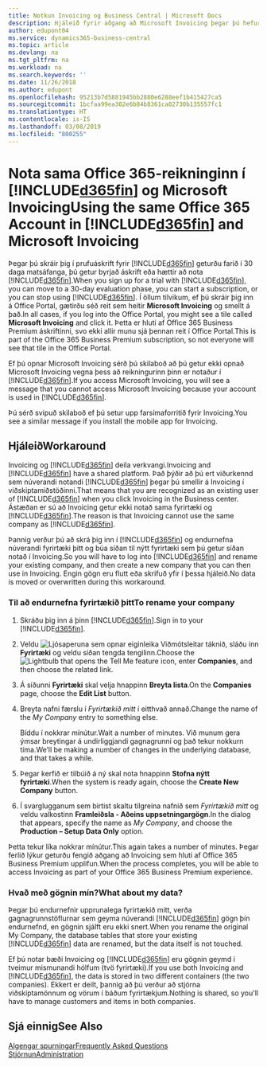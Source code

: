 ```yaml
---
title: Notkun Invoicing og Business Central | Microsoft Docs
description: Hjáleið fyrir aðgang að Microsoft Invoicing þegar þú hefur skráð þig fyrir Dynamics 365 Business Central.
author: edupont04
ms.service: dynamics365-business-central
ms.topic: article
ms.devlang: na
ms.tgt_pltfrm: na
ms.workload: na
ms.search.keywords: ''
ms.date: 11/26/2018
ms.author: edupont
ms.openlocfilehash: 95213b7d5881945bb2880e6288eef1b415427ca5
ms.sourcegitcommit: 1bcfaa99ea302e6b84b8361ca02730b135557fc1
ms.translationtype: HT
ms.contentlocale: is-IS
ms.lasthandoff: 03/08/2019
ms.locfileid: "800255"
---
```

# <a name="using-the-same-office-365-account-in-included365finincludesd365finlongmdmd-and-microsoft-invoicing"></a><span data-ttu-id="4c488-103">Nota sama Office 365-reikninginn í [!INCLUDE[d365fin](includes/d365fin_long_md.md)] og Microsoft Invoicing</span><span class="sxs-lookup"><span data-stu-id="4c488-103">Using the same Office 365 Account in [!INCLUDE[d365fin](includes/d365fin_long_md.md)] and Microsoft Invoicing</span></span>
<span data-ttu-id="4c488-104">Þegar þú skráir þig í prufuáskrift fyrir [!INCLUDE[d365fin](includes/d365fin_md.md)] geturðu farið í 30 daga matsáfanga, þú getur byrjað áskrift eða hættir að nota [!INCLUDE[d365fin](includes/d365fin_md.md)].</span><span class="sxs-lookup"><span data-stu-id="4c488-104">When you sign up for a trial with [!INCLUDE[d365fin](includes/d365fin_md.md)], you can move to a 30-day evaluation phase, you can start a subscription, or you can stop using [!INCLUDE[d365fin](includes/d365fin_md.md)].</span></span> <span data-ttu-id="4c488-105">Í öllum tilvikum, ef þú skráir þig inn á Office Portal, gætirðu séð reit sem heitir **Microsoft Invoicing** og smellt á það.</span><span class="sxs-lookup"><span data-stu-id="4c488-105">In all cases, if you log into the Office Portal, you might see a tile called **Microsoft Invoicing** and click it.</span></span> <span data-ttu-id="4c488-106">Þetta er hluti af Office 365 Business Premium áskriftinni, svo ekki allir munu sjá þennan reit í Office Portal.</span><span class="sxs-lookup"><span data-stu-id="4c488-106">This is part of the Office 365 Business Premium subscription, so not everyone will see that tile in the Office Portal.</span></span>  

<span data-ttu-id="4c488-107">Ef þú opnar Microsoft Invoicing sérð þú skilaboð að þú getur ekki opnað Microsoft Invoicing vegna þess að reikningurinn þinn er notaður í [!INCLUDE[d365fin](includes/d365fin_md.md)].</span><span class="sxs-lookup"><span data-stu-id="4c488-107">If you access Microsoft Invoicing, you will see a message that you cannot access Microsoft Invoicing because your account is used in [!INCLUDE[d365fin](includes/d365fin_md.md)].</span></span>  

<span data-ttu-id="4c488-108">Þú sérð svipuð skilaboð ef þú setur upp farsímaforritið fyrir Invoicing.</span><span class="sxs-lookup"><span data-stu-id="4c488-108">You see a similar message if you install the mobile app for Invoicing.</span></span>  

## <a name="workaround"></a><span data-ttu-id="4c488-109">Hjáleið</span><span class="sxs-lookup"><span data-stu-id="4c488-109">Workaround</span></span>
<span data-ttu-id="4c488-110">Invoicing og [!INCLUDE[d365fin](includes/d365fin_md.md)] deila verkvangi.</span><span class="sxs-lookup"><span data-stu-id="4c488-110">Invoicing and [!INCLUDE[d365fin](includes/d365fin_md.md)] have a shared platform.</span></span> <span data-ttu-id="4c488-111">Það þýðir að þú ert viðurkennd sem núverandi notandi [!INCLUDE[d365fin](includes/d365fin_md.md)] þegar þú smellir á Invoicing í viðskiptamiðstöðinni.</span><span class="sxs-lookup"><span data-stu-id="4c488-111">That means that you are recognized as an existing user of [!INCLUDE[d365fin](includes/d365fin_md.md)] when you click Invoicing in the Business center.</span></span> <span data-ttu-id="4c488-112">Ástæðan er sú að Invoicing getur ekki notað sama fyrirtæki og [!INCLUDE[d365fin](includes/d365fin_md.md)].</span><span class="sxs-lookup"><span data-stu-id="4c488-112">The reason is that Invoicing cannot use the same company as [!INCLUDE[d365fin](includes/d365fin_md.md)].</span></span>  

<span data-ttu-id="4c488-113">Þannig verður þú að skrá þig inn í [!INCLUDE[d365fin](includes/d365fin_md.md)] og endurnefna núverandi fyrirtæki þitt og búa síðan til nýtt fyrirtæki sem þú getur síðan notað í Invoicing.</span><span class="sxs-lookup"><span data-stu-id="4c488-113">So you will have to log into [!INCLUDE[d365fin](includes/d365fin_md.md)] and rename your existing company, and then create a new company that you can then use in Invoicing.</span></span> <span data-ttu-id="4c488-114">Engin gögn eru flutt eða skrifuð yfir í þessa hjáleið.</span><span class="sxs-lookup"><span data-stu-id="4c488-114">No data is moved or overwritten during this workaround.</span></span>

### <a name="to-rename-your-company"></a><span data-ttu-id="4c488-115">Til að endurnefna fyrirtækið þitt</span><span class="sxs-lookup"><span data-stu-id="4c488-115">To rename your company</span></span>
1.  <span data-ttu-id="4c488-116">Skráðu þig inn á þinn [!INCLUDE[d365fin](includes/d365fin_md.md)].</span><span class="sxs-lookup"><span data-stu-id="4c488-116">Sign in to your [!INCLUDE[d365fin](includes/d365fin_md.md)].</span></span>  
2.  <span data-ttu-id="4c488-117">Veldu ![Ljósaperuna sem opnar eiginleika Viðmótsleitar](media/ui-search/search_small.png "Segðu mér hvað þú vilt gera") táknið, sláðu inn **Fyrirtæki** og veldu síðan tengda tengilinn.</span><span class="sxs-lookup"><span data-stu-id="4c488-117">Choose the ![Lightbulb that opens the Tell Me feature](media/ui-search/search_small.png "Tell me what you want to do") icon, enter **Companies**, and then choose the related link.</span></span>  
3.  <span data-ttu-id="4c488-118">Á síðunni **Fyrirtæki** skal velja hnappinn **Breyta lista**.</span><span class="sxs-lookup"><span data-stu-id="4c488-118">On the **Companies** page, choose the **Edit List** button.</span></span>  
4.  <span data-ttu-id="4c488-119">Breyta nafni færslu í *Fyrirtækið mitt* í eitthvað annað.</span><span class="sxs-lookup"><span data-stu-id="4c488-119">Change the name of the *My Company* entry to something else.</span></span>  

    <span data-ttu-id="4c488-120">Bíddu í nokkrar mínútur.</span><span class="sxs-lookup"><span data-stu-id="4c488-120">Wait a number of minutes.</span></span> <span data-ttu-id="4c488-121">Við munum gera ýmsar breytingar á undirliggjandi gagnagrunni og það tekur nokkurn tíma.</span><span class="sxs-lookup"><span data-stu-id="4c488-121">We’ll be making a number of changes in the underlying database, and that takes a while.</span></span>
5.  <span data-ttu-id="4c488-122">Þegar kerfið er tilbúið á ný skal nota hnappinn **Stofna nýtt fyrirtæki**.</span><span class="sxs-lookup"><span data-stu-id="4c488-122">When the system is ready again, choose the **Create New Company** button.</span></span>  
6.  <span data-ttu-id="4c488-123">Í svarglugganum sem birtist skaltu tilgreina nafnið sem *Fyrirtækið mitt* og veldu valkostinn **Framleiðsla - Aðeins uppsetningargögn**.</span><span class="sxs-lookup"><span data-stu-id="4c488-123">In the dialog that appears, specify the name as *My Company*, and choose the **Production – Setup Data Only** option.</span></span>  

<span data-ttu-id="4c488-124">Þetta tekur líka nokkrar mínútur.</span><span class="sxs-lookup"><span data-stu-id="4c488-124">This again takes a number of minutes.</span></span> <span data-ttu-id="4c488-125">Þegar ferlið lýkur geturðu fengið aðgang að Invoicing sem hluti af Office 365 Business Premium upplifun.</span><span class="sxs-lookup"><span data-stu-id="4c488-125">When the process completes, you will be able to access Invoicing as part of your Office 365 Business Premium experience.</span></span>  

### <a name="what-about-my-data"></a><span data-ttu-id="4c488-126">Hvað með gögnin mín?</span><span class="sxs-lookup"><span data-stu-id="4c488-126">What about my data?</span></span>
<span data-ttu-id="4c488-127">Þegar þú endurnefnir upprunalega fyrirtækið mitt, verða gagnagrunnstöflurnar sem geyma núverandi [!INCLUDE[d365fin](includes/d365fin_md.md)] gögn þín endurnefnd, en gögnin sjálft eru ekki snert.</span><span class="sxs-lookup"><span data-stu-id="4c488-127">When you rename the original My Company, the database tables that store your existing [!INCLUDE[d365fin](includes/d365fin_md.md)] data are renamed, but the data itself is not touched.</span></span>  

<span data-ttu-id="4c488-128">Ef þú notar bæði Invoicing og [!INCLUDE[d365fin](includes/d365fin_md.md)] eru gögnin geymd í tveimur mismunandi hólfum (tvö fyrirtæki).</span><span class="sxs-lookup"><span data-stu-id="4c488-128">If you use both Invoicing and [!INCLUDE[d365fin](includes/d365fin_md.md)], the data is stored in two different containers (the two companies).</span></span> <span data-ttu-id="4c488-129">Ekkert er deilt, þannig að þú verður að stjórna viðskiptamönnum og vörum í báðum fyrirtækjum.</span><span class="sxs-lookup"><span data-stu-id="4c488-129">Nothing is shared, so you'll have to manage customers and items in both companies.</span></span>  

## <a name="see-also"></a><span data-ttu-id="4c488-130">Sjá einnig</span><span class="sxs-lookup"><span data-stu-id="4c488-130">See Also</span></span>
[<span data-ttu-id="4c488-131">Algengar spurningar</span><span class="sxs-lookup"><span data-stu-id="4c488-131">Frequently Asked Questions</span></span>](across-faq.md)  
[<span data-ttu-id="4c488-132">Stjórnun</span><span class="sxs-lookup"><span data-stu-id="4c488-132">Administration</span></span>](admin-setup-and-administration.md)  
